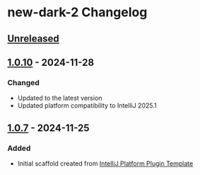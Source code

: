 <!-- Keep a Changelog guide -> https://keepachangelog.com -->

# new-dark-2 Changelog

## [Unreleased]

## [1.0.10] - 2024-11-28

### Changed
- Updated to the latest version
- Updated platform compatibility to IntelliJ 2025.1

## [1.0.7] - 2024-11-25

### Added

- Initial scaffold created from [IntelliJ Platform Plugin Template](https://github.com/JetBrains/intellij-platform-plugin-template)

[Unreleased]: https://github.com/devsegur/new-dark/compare/v1.0.10...HEAD
[1.0.10]: https://github.com/devsegur/new-dark/compare/v1.0.7...v1.0.10
[1.0.7]: https://github.com/devsegur/new-dark/commits/v1.0.7
